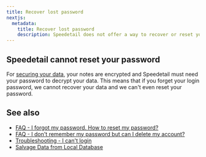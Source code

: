 ```yaml
---
title: Recover lost password
nextjs:
  metadata:
    title: Recover lost password
    description: Speedetail does not offer a way to recover or reset your login password
---
```


## Speedetail cannot reset your password

For [securing your data](/security), your notes are encrypted and Speedetail must need your password to decrypt your data.
This means that if you forget your login password, we cannot recover your data and we can't even reset your password.

## See also

- [FAQ - I forgot my password. How to reset my password?](/faq#i-forgot-my-password-how-to-reset-my-password)
- [FAQ - I don't remember my password but can I delete my account?](/faq#i-dont-remember-my-password-but-can-i-delete-my-account)
- [Troubleshooting - I can't login](/reference/troubleshooting#i-can-t-log-in-sync-not-working)
- [Salvage Data from Local Database](/reference/salvage-data-from-local-database)
